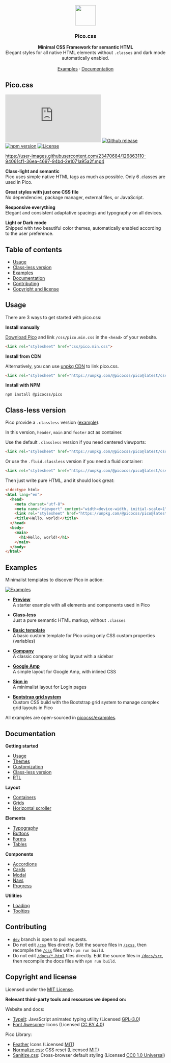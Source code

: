 <p align="center">
  <a href="https://picocss.com/">
    <img src="https://picocss.com/img/logo.svg" width="64" height="64">
  </a>
</p>

<h3 align="center">Pico.css</h3>

<p align="center">
  <strong>Minimal CSS Framework for semantic HTML</strong><br>
  Elegant styles for all native HTML elements without <code>.classes</code> and dark mode automatically enabled.<br><br>
  <a href="https://picocss.com/#examples">Examples</a> ·
  <a href="https://picocss.com/docs/">Documentation</a>
</p>

## Pico.css
[![CSS Gzipped](https://img.badgesize.io/picocss/pico/master/css/pico.min.css?compression=gzip&color=1095c1&label=CSS%20gzipped)](https://unpkg.com/@picocss/pico@latest/css/pico.min.css)
[![Github release](https://img.shields.io/github/v/release/picocss/pico?color=1095c1&logo=github&logoColor=white)](https://github.com/picocss/pico/releases/latest)
[![npm version](https://img.shields.io/npm/v/@picocss/pico?color=1095c1)](https://www.npmjs.com/package/@picocss/pico)
[![License](https://img.shields.io/badge/license-MIT-%231095c1)](https://github.com/picocss/pico/blob/master/LICENSE.md)

https://user-images.githubusercontent.com/23470684/126863110-94061cf1-36ea-4697-94bd-2e1071a95a2f.mp4

**Class-light and semantic**  
Pico uses simple native HTML tags as much as possible. Only 6 .classes are used in Pico.

**Great styles with just one CSS file**  
No dependencies, package manager, external files, or JavaScript.

**Responsive everything**  
Elegant and consistent adaptative spacings and typography on all devices.

**Light or Dark mode**  
Shipped with two beautiful color themes, automatically enabled according to the user preference.

## Table of contents

- [Usage](#usage)
- [Class-less version](#class-less-version)
- [Examples](#examples)
- [Documentation](#documentation)
- [Contributing](#contributing)
- [Copyright and license](#copyright-and-license)

## Usage

There are 3 ways to get started with pico.css:

**Install manually**

[Download Pico](https://github.com/picocss/pico/archive/refs/heads/master.zip) and link `/css/pico.min.css` in the `<head>` of your website.

```html
<link rel="stylesheet" href="css/pico.min.css">
```

**Install from CDN**

Alternatively, you can use [unpkg CDN](https://unpkg.com/@picocss/pico@latest/) to link pico.css.

```html
<link rel="stylesheet" href="https://unpkg.com/@picocss/pico@latest/css/pico.min.css">
```

**Install with NPM**

```shell
npm install @picocss/pico
```

## Class-less version

Pico provide a `.classless` version ([example](https://picocss.com/examples/classless)).

In this version, `header`, `main` and `footer` act as container.

Use the default `.classless` version if you need centered viewports:

```html
<link rel="stylesheet" href="https://unpkg.com/@picocss/pico@latest/css/pico.classless.min.css">
```

Or use the `.fluid.classless` version if you need a fluid container:

```html
<link rel="stylesheet" href="https://unpkg.com/@picocss/pico@latest/css/pico.fluid.classless.min.css">
```

Then just write pure HTML, and it should look great:

```html
<!doctype html>
<html lang="en">
  <head>
    <meta charset="utf-8">
    <meta name="viewport" content="width=device-width, initial-scale=1">
    <link rel="stylesheet" href="https://unpkg.com/@picocss/pico@latest/css/pico.classless.min.css">
    <title>Hello, world!</title>
  </head>
  <body>
    <main>
      <h1>Hello, world!</h1>
    </main>
  </body>
</html>
```

## Examples

Minimalist templates to discover Pico in action:

[![Examples](https://picocss.com/img/examples.jpg?v1.3.3)](https://picocss.com/#examples)

- **[Preview](https://picocss.com/examples/preview/)**  
  A starter example with all elements and components used in Pico

- **[Class-less](https://picocss.com/examples/classless/)**  
  Just a pure semantic HTML markup, without `.classes`

- **[Basic template](https://picocss.com/examples/basic-template/)**  
  A basic custom template for Pico using only CSS custom properties (variables)

- **[Company](https://picocss.com/examples/company/)**  
  A classic company or blog layout with a sidebar

- **[Google Amp](https://picocss.com/examples/google-amp/)**   
  A simple layout for Google Amp, with inlined CSS

- **[Sign in](https://picocss.com/examples/sign-in/)**  
  A minimalist layout for Login pages

- **[Bootstrap grid system](https://picocss.com/examples/bootstrap-grid/)**  
  Custom CSS build with the Bootstrap grid system to manage complex grid layouts in Pico

All examples are open-sourced in [picocss/examples](https://github.com/picocss/examples).

## Documentation

**Getting started**
- [Usage](https://picocss.com/docs/)
- [Themes](https://picocss.com/docs/themes.html)
- [Customization](https://picocss.com/docs/customization.html)
- [Class-less version](https://picocss.com/docs/classless.html)
- [RTL](https://picocss.com/docs/rtl.html)

**Layout**
- [Containers](https://picocss.com/docs/containers.html)
- [Grids](https://picocss.com/docs/grid.html)
- [Horizontal scroller](https://picocss.com/docs/scroller.html)

**Elements**
- [Typography](https://picocss.com/docs/typography.html)
- [Buttons](https://picocss.com/docs/buttons.html)
- [Forms](https://picocss.com/docs/forms.html)
- [Tables](https://picocss.com/docs/tables.html)

**Components**
- [Accordions](https://picocss.com/docs/accordions.html)
- [Cards](https://picocss.com/docs/cards.html)
- [Modal](https://picocss.com/docs/modal.html)
- [Navs](https://picocss.com/docs/navs.html)
- [Progress](https://picocss.com/docs/progress.html)

**Utilities**
- [Loading](https://picocss.com/docs/loading.html)
- [Tooltips](https://picocss.com/docs/tooltips.html)

## Contributing

- [`dev`](https://github.com/picocss/pico/tree/dev) branch is open to pull requests.
- Do not edit [`/css`](https://github.com/picocss/pico/tree/master/css) files directly. Edit the source files in [`/scss`](https://github.com/picocss/pico/tree/master/scss), then recompile the [`/css`](https://github.com/picocss/pico/tree/master/css) files with `npm run build`.
- Do not edit [`/docs/*.html`](https://github.com/picocss/pico/tree/master/docs) files directly. Edit the source files in [`/docs/src`](https://github.com/picocss/pico/tree/master/docs/src), then recompile the docs files with `npm run build`.

## Copyright and license

Licensed under the [MIT License](https://github.com/picocss/pico/blob/master/LICENSE.md).

**Relevant third-party tools and resources we depend on:**

Website and docs:
- [TypeIt](https://typeitjs.com/): JavaScript animated typing utility (Licensed [GPL-3.0](https://github.com/alexmacarthur/typeit/blob/master/LICENSE))
- [Font Awesome](https://fontawesome.com/): Icons (Licensed [CC BY 4.0](https://fontawesome.com/license/free))

Pico Library:
- [Feather](https://feathericons.com/) Icons (Licensed [MIT](https://github.com/feathericons/feather/blob/master/LICENSE))
- [Normalize.css](https://necolas.github.io/normalize.css/): CSS reset (Licensed [MIT](https://github.com/necolas/normalize.css/blob/master/LICENSE.md))
- [Sanitize.css](https://csstools.github.io/sanitize.css/): Cross-browser default styling (Licensed [CC0 1.0 Universal](https://github.com/csstools/sanitize.css/blob/main/LICENSE.md))